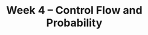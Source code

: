 ---
    title: Week 4 – Control Flow and Probability
    weekNumber: 4
    days:
      - date: 2024-1-29
        events:
          "**LEC 9**{: .label .label-lecture } Grouping on Multiple Columns, Merging":
            "[BPD 11](https://notes.dsc10.com/02-data_sets/groupby.html), [13](https://notes.dsc10.com/02-data_sets/merging.html)" 
          "<small><i><span style='display: inline-block; padding-left: 80px'><b>Keywords:</b> .groupby([col_1, col_2, …]), subgroups, MultiIndex, .merge, number of rows </span></i></small>":
          "**QUIZ 2**{: .label .label-quiz } Quiz 2 covers Lectures 5-7":
      - date: 2024-1-30
        events:
          
          "**LAB 2**{: .label .label-lab } **Data Visualizations and Functions**":
      - date: 2024-1-31
        events:
          "**LEC 10**{: .label .label-lecture } Conditional Statements and Iteration":
            "[CIT 9.0-9.2](https://inferentialthinking.com/chapters/09/Randomness.html)" 
          "<small><i><span style='display: inline-block; padding-left: 80px'><b>Keywords:</b> in, not, and, or, if, else, elif, for-loops, np.append, accumulator pattern </span></i></small>":
      - date: 2024-2-1
        events:
          
          "**HW 2**{: .label .label-hw } **DataFrames, Data Visualization, and Functions**":
      - date: 2024-2-2
        events:
          "**LEC 11**{: .label .label-lecture } Probability":
            "[CIT 9.5](https://inferentialthinking.com/chapters/09/5/Finding_Probabilities.html)" 
          "<small><i><span style='display: inline-block; padding-left: 80px'><b>Keywords:</b> event, conditional prob., multiplication and addition rules, independence </span></i></small>":
      - date: 2024-2-3
        events:
          
          "**LAB 3**{: .label .label-lab } **DataFrames, Control Flow, and Probability**":
---